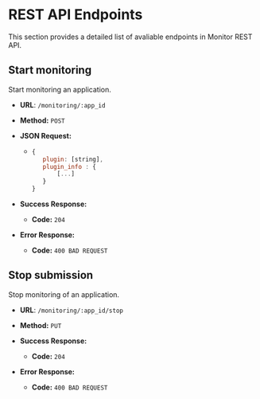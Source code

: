 #  REST API Endpoints
This section provides a detailed list of avaliable endpoints in Monitor REST API.

## Start monitoring
  Start monitoring an application.

* **URL**: `/monitoring/:app_id`
* **Method:** `POST`

* **JSON Request:**
	* ```javascript
	  {
	     plugin: [string],
	     plugin_info : {
	         [...]
	     }
	  }
	  ```
* **Success Response:**
  * **Code:** `204` <br />
		
* **Error Response:**
  * **Code:** `400 BAD REQUEST` <br />

## Stop submission
  Stop monitoring of an application.

* **URL**: `/monitoring/:app_id/stop`
* **Method:** `PUT`

* **Success Response:**
  * **Code:** `204` <br />
		
* **Error Response:**
  * **Code:** `400 BAD REQUEST` <br />
